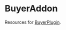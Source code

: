 ﻿# BuyerAddon
 
 Resources for <a href="https://github.com/MineCoder77/BuyerPlugin/releases">BuyerPlugin</a>.
